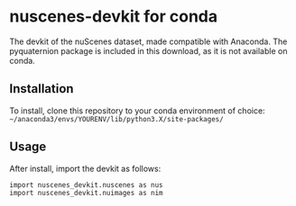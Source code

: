 # nuscenes-devkit for conda
The devkit of the nuScenes dataset, made compatible with Anaconda.
The pyquaternion package is included in this download, as it is not available on conda.

## Installation

To install, clone this repository to your conda environment of choice: ```~/anaconda3/envs/YOURENV/lib/python3.X/site-packages/```


## Usage

After install, import the devkit as follows:
```
import nuscenes_devkit.nuscenes as nus
import nuscenes_devkit.nuimages as nim
```
